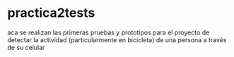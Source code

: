 practica2tests
==============

aca se realizan las primeras pruebas y prototipos para el proyecto de detectar la actividad (particularmente en bicicleta) de una persona a través de su celular
